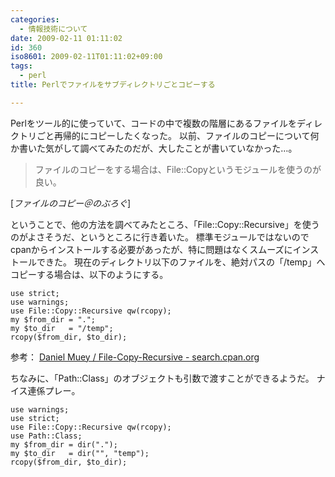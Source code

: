```yaml
---
categories:
  - 情報技術について
date: 2009-02-11 01:11:02
id: 360
iso8601: 2009-02-11T01:11:02+09:00
tags:
  - perl
title: Perlでファイルをサブディレクトリごとコピーする

---
```


<p>Perlをツール的に使っていて、コードの中で複数の階層にあるファイルをディレクトリごと再帰的にコピーしたくなった。
以前、ファイルのコピーについて何か書いた気がして調べてみたのだが、大したことが書いていなかった&#133;。</p>

<blockquote cite="http://blog.nqou.net/2006/09/21171132.html" title="ファイルのコピー＠のぶろぐ" class="blockquote"><p>ファイルのコピーをする場合は、File::Copyというモジュールを使うのが良い。</p></blockquote>

<div class="cite">[<cite>ファイルのコピー＠のぶろぐ</cite>]</div>

<p>ということで、他の方法を調べてみたところ、「File::Copy::Recursive」を使うのがよさそうだ、というところに行き着いた。
標準モジュールではないのでcpanからインストールする必要があったが、特に問題はなくスムーズにインストールできた。
現在のディレクトリ以下のファイルを、絶対パスの「/temp」へコピーする場合は、以下のようにする。</p>

<pre><code>use strict;
use warnings;
use File::Copy::Recursive qw(rcopy);
my &#36;from_dir = &#34;.&#34;;
my &#36;to_dir   = &#34;/temp&#34;;
rcopy(&#36;from_dir, &#36;to_dir);
</code></pre>

<p>参考：
<a href="http://search.cpan.org/dist/File-Copy-Recursive/" target="_blank">Daniel Muey / File-Copy-Recursive - search.cpan.org</a></p>

<p>
ちなみに、「Path::Class」のオブジェクトも引数で渡すことができるようだ。
ナイス連係プレー。</p>

<pre><code>use warnings;
use strict;
use File::Copy::Recursive qw(rcopy);
use Path::Class;
my &#36;from_dir = dir(&#34;.&#34;);
my &#36;to_dir   = dir(&#34;&#34;, &#34;temp&#34;);
rcopy(&#36;from_dir, &#36;to_dir);
</code></pre>
    	